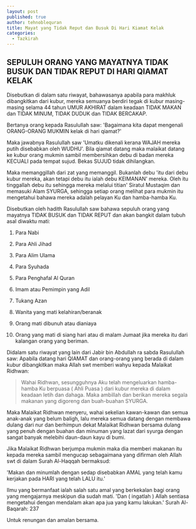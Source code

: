 ```yaml
---
layout: post
published: true
author: tehnoblequran
title: Mayat yang Tidak Reput dan Busuk Di Hari Kiamat Kelak
categories:
  - Tazkirah
---
```

## SEPULUH ORANG YANG MAYATNYA TIDAK BUSUK DAN TIDAK REPUT DI HARI QIAMAT KELAK
Disebutkan di dalam satu riwayat, bahawasanya apabila para makhluk dibangkitkan dari kubur, mereka semuanya berdiri tegak di kubur masing-masing selama 44 tahun UMUR AKHIRAT dalam keadaan TIDAK MAKAN dan TIDAK MINUM, TIDAK DUDUK dan TIDAK BERCAKAP.

Bertanya orang kepada Rasulullah saw: 'Bagaimana kita dapat mengenali ORANG-ORANG MUKMIN kelak di hari qiamat?'

Maka jawabnya Rasulullah saw 'Umatku dikenali kerana WAJAH mereka putih disebabkan oleh WUDHU'. Bila qiamat datang maka malaikat datang ke kubur orang mukmin sambil membersihkan debu di badan mereka KECUALI pada tempat sujud. Bekas SUJUD tidak dihilangkan.

Maka memanggillah dari zat yang memanggil. Bukanlah debu 'itu dari debu kubur mereka, akan tetapi debu itu ialah debu KEIMANAN' mereka. Oleh itu tinggallah debu itu sehingga mereka melalui titian' Siratul Mustaqim dan memasuki Alam SYURGA, sehingga setiap orang melihat para mukmin itu mengetahui bahawa mereka adalah pelayan Ku dan hamba-hamba Ku.

Disebutkan oleh hadith Rasulullah saw bahawa sepuluh orang yang mayatnya TIDAK BUSUK dan TIDAK REPUT dan akan bangkit dalam tubuh asal diwaktu mati:

1. Para Nabi

2. Para Ahli Jihad

3. Para Alim Ulama

4. Para Syuhada

5. Para Penghafal Al Quran

6. Imam atau Pemimpin yang Adil

7. Tukang Azan

8. Wanita yang mati kelahiran/beranak

9. Orang mati dibunuh atau dianiaya

10. Orang yang mati di siang hari atau di malam Jumaat jika mereka itu dari kalangan orang yang beriman.

Didalam satu riwayat yang lain dari Jabir bin Abdullah ra sabda Rasulullah saw: Apabila datang hari QIAMAT dan orang-orang yang berada di dalam kubur dibangkitkan maka Allah swt memberi wahyu kepada Malaikat Ridhwan:

> Wahai Ridhwan, sesungguhnya Aku telah mengeluarkan hamba-hamba Ku berpuasa ( Ahli Puasa ) dari kubur mereka di dalam keadaan letih dan dahaga. Maka ambillah dan berikan mereka segala makanan yang digoreng dan buah-buahan SYURGA.

Maka Malaikat Ridhwan menyeru, wahai sekelian kawan-kawan dan semua anak-anak yang belum baligh, lalu mereka semua datang dengan membawa dulang dari nur dan berhimpun dekat Malaikat Ridhwan bersama dulang yang penuh dengan buahan dan minuman yang lazat dari syurga dengan sangat banyak melebihi daun-daun kayu di bumi.

Jika Malaikat Ridhwan berjumpa mukmin maka dia memberi makanan itu kepada mereka sambil mengucap sebagaimana yang difirman oleh Allah swt di dalam Surah Al-Haqqah bermaksud:

'Makan dan minumlah dengan sedap disebabkan AMAL yang telah kamu kerjakan pada HARI yang telah LALU itu.'

Ilmu yang bermanfaat ialah salah satu amal yang berkekalan bagi orang yang mengajarnya meskipun dia sudah mati. 'Dan ( ingatlah ) Allah sentiasa mengetahui dengan mendalam akan apa jua yang kamu lakukan.'
Surah Al-Baqarah: 237

Untuk renungan dan amalan bersama.